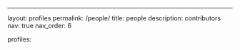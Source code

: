 ---
layout: profiles
permalink: /people/
title: people
description: contributors
nav: true
nav_order: 6

profiles:

